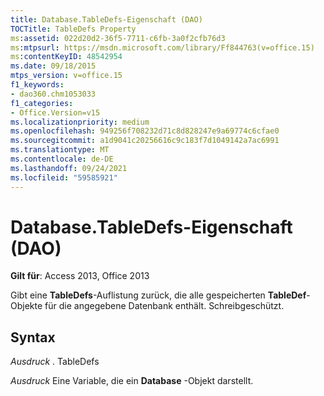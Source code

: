 ```yaml
---
title: Database.TableDefs-Eigenschaft (DAO)
TOCTitle: TableDefs Property
ms:assetid: 022d20d2-36f5-7711-c6fb-3a0f2cfb76d3
ms:mtpsurl: https://msdn.microsoft.com/library/Ff844763(v=office.15)
ms:contentKeyID: 48542954
ms.date: 09/18/2015
mtps_version: v=office.15
f1_keywords:
- dao360.chm1053033
f1_categories:
- Office.Version=v15
ms.localizationpriority: medium
ms.openlocfilehash: 949256f708232d71c8d828247e9a69774c6cfae0
ms.sourcegitcommit: a1d9041c20256616c9c183f7d1049142a7ac6991
ms.translationtype: MT
ms.contentlocale: de-DE
ms.lasthandoff: 09/24/2021
ms.locfileid: "59585921"
---
```

# <a name="databasetabledefs-property-dao"></a>Database.TableDefs-Eigenschaft (DAO)


**Gilt für**: Access 2013, Office 2013

Gibt eine **TableDefs**-Auflistung zurück, die alle gespeicherten **TableDef**-Objekte für die angegebene Datenbank enthält. Schreibgeschützt.

## <a name="syntax"></a>Syntax

*Ausdruck* . TableDefs

*Ausdruck* Eine Variable, die ein **Database** -Objekt darstellt.

